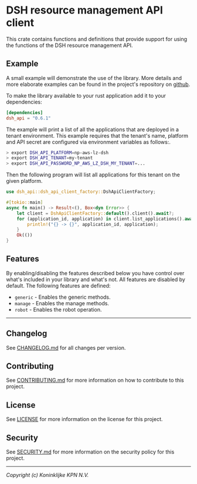 # DSH resource management API client

This crate contains functions and definitions that provide support for using the functions
of the DSH resource management API.

## Example

A small example will demonstrate the use of the library.
More details and more elaborate examples can be found in the project's repository on
[github](https://github.com/kpn-dsh/dsh-api).

To make the library available to your rust application add it to your dependencies:

```toml
[dependencies]
dsh_api = "0.6.1" 
```

The example will print a list of all the applications that are deployed
in a tenant environment. This example requires that the tenant's name,
platform and API secret are configured via environment variables as follows:.

```bash
> export DSH_API_PLATFORM=np-aws-lz-dsh
> export DSH_API_TENANT=my-tenant
> export DSH_API_PASSWORD_NP_AWS_LZ_DSH_MY_TENANT=...
````

Then the following program will list all applications for this tenant on the given platform.

```rust
use dsh_api::dsh_api_client_factory::DshApiClientFactory;

#[tokio::main]
async fn main() -> Result<(), Box<dyn Error>> {
    let client = DshApiClientFactory::default().client().await?;
    for (application_id, application) in client.list_applications().await? {
        println!("{} -> {}", application_id, application);
    }
    Ok(())
}
```

## Features

By enabling/disabling the features described below you have control over what's included
in your library and what's not. All features are disabled by default.
The following features are defined:

* `generic` - Enables the generic methods.
* `manage` - Enables the manage methods.
* `robot` - Enables the robot operation.

---

## Changelog

See [CHANGELOG.md](../CHANGELOG.md) for all changes per version.

## Contributing

See [CONTRIBUTING.md](../CONTRIBUTING.md) for more information on how to contribute to this project.

## License

See [LICENSE](../LICENSE.md) for more information on the license for this project.

## Security

See [SECURITY.md](../SECURITY.md) for more information on the security policy for this project.

---
_Copyright (c) Koninklijke KPN N.V._
